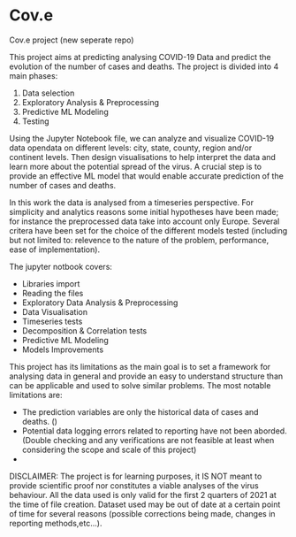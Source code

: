 # Cov.e
Cov.e project (new seperate repo)


This project aims at predicting analysing COVID-19 Data and predict the evolution of the number of cases and deaths. The project is divided into 4 main phases:
1) Data selection 
2) Exploratory Analysis & Preprocessing
3) Predictive ML Modeling
4) Testing

Using the Jupyter Notebook file, we can analyze and visualize COVID-19 data opendata on different levels: city, state, county, region and/or continent levels. Then design visualisations to help interpret the data and learn more about the potential spread of the virus. A crucial step is to provide an effective ML model that would enable accurate prediction of the number of cases and deaths.

In this work the data is analysed from a timeseries perspective. For simplicity and analytics reasons some initial hypotheses have been made; for instance the preprocessed data take into account only Europe. Several critera have been set for the choice of the different models tested (including but not limited to: relevence to the nature of the problem, performance, ease of implementation). 

The jupyter notbook covers:

- Libraries import
- Reading the files
- Exploratory Data Analysis & Preprocessing
- Data Visualisation
- Timeseries tests
- Decomposition & Correlation tests
- Predictive ML Modeling
- Models Improvements 

This project has its limitations as the main goal is to set a framework for analysing data in general and provide an easy to understand structure than can be applicable and used to solve similar problems.
The most notable limitations are:
- The prediction variables are only the historical data of cases and deaths. ()
- Potential data logging errors related to reporting have not been aborded. (Double checking and any verifications are not feasible at least when considering the scope and scale of this project)
-   



DISCLAIMER: The project is for learning purposes, it IS NOT meant to provide scientific proof nor constitutes a viable analyses of the virus behaviour. 
All the data used is only valid for the first 2 quarters of 2021 at the time of file creation. Dataset used may be out of date at a certain point of time for several reasons (possible corrections being made, changes in reporting methods,etc...).
